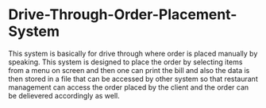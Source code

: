 # Drive-Through-Order-Placement-System
This system is basically for drive through where order is placed manually by speaking. This system is designed to place the order by selecting items from a menu on screen and then one can print the bill and also the data is then stored in a file that can be accessed by other system so that restaurant management can access the order placed by the client and the order can be delievered accordingly as well.
